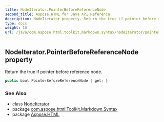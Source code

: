 ```yaml
---
title: NodeIterator.PointerBeforeReferenceNode
second_title: Aspose.HTML for Java API Reference
description: NodeIterator property. Return the true if pointer before reference node
type: docs
weight: 10
url: /java/com.aspose.html.toolkit.markdown.syntax/nodeiterator/pointerbeforereferencenode/
---
```

## NodeIterator.PointerBeforeReferenceNode property

Return the true if pointer before reference node.

```java
public bool PointerBeforeReferenceNode { get; }
```

### See Also

* class [NodeIterator](../)
* package [com.aspose.html.Toolkit.Markdown.Syntax](../../nodeiterator/)
* package [Aspose.HTML](../../../)
